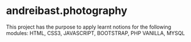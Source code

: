 # andreibast.photography
This project has the purpose to apply learnt notions for the following modules: HTML, CSS3, JAVASCRIPT, BOOTSTRAP, PHP VANILLA, MYSQL

